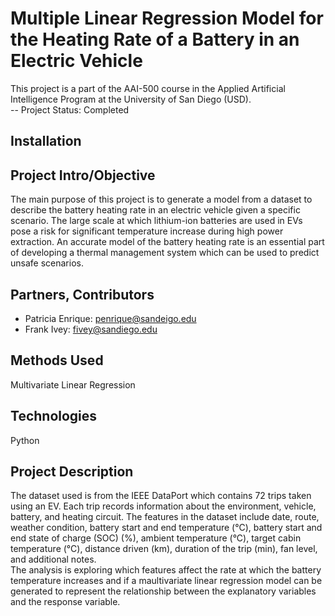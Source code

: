 # Multiple Linear Regression Model for the Heating Rate of a Battery in an Electric Vehicle 
This project is a part of the AAI-500 course in the Applied Artificial Intelligence Program at the University of San Diego (USD).   
-- Project Status: Completed
## Installation  
  
## Project Intro/Objective   
The main purpose of this project is to generate a model from a dataset to describe the battery heating rate in an electric vehicle given a specific scenario. The large scale at which lithium-ion batteries are used in EVs pose a risk for significant temperature increase during high power extraction. An accurate model of the battery heating rate is an essential part of developing a thermal management system which can be used to predict unsafe scenarios.      
## Partners, Contributors  
- Patricia Enrique: penrique@sandeigo.edu 
- Frank Ivey: fivey@sandiego.edu
## Methods Used  
Multivariate Linear Regression   
## Technologies  
Python  
## Project Description  
The dataset used is from the IEEE DataPort which contains 72 trips taken using an EV. Each trip records information about the environment, vehicle, battery, and heating circuit. The features in the dataset include date, route, weather condition, battery start and end temperature (°C), battery start and end state of charge (SOC) (%), ambient temperature (°C), target cabin temperature (°C), distance driven (km), duration of the trip (min), fan level, and additional notes.  
The analysis is exploring which features affect the rate at which the battery temperature increases and if a maultivariate linear regression model can be generated to represent the relationship between the explanatory variables and the response variable. 
